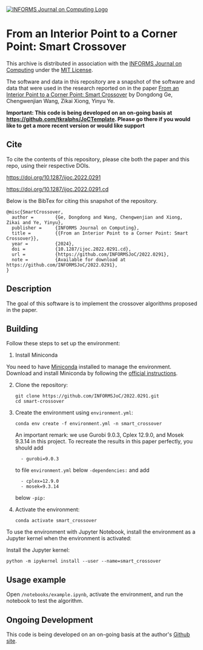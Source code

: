 [![INFORMS Journal on Computing Logo](https://INFORMSJoC.github.io/logos/INFORMS_Journal_on_Computing_Header.jpg)](https://pubsonline.informs.org/journal/ijoc)

# From an Interior Point to a Corner Point: Smart Crossover

This archive is distributed in association with the [INFORMS Journal on
Computing](https://pubsonline.informs.org/journal/ijoc) under the [MIT License](LICENSE).

The software and data in this repository are a snapshot of the software and data
that were used in the research reported on in the paper 
[From an Interior Point to a Corner Point: Smart Crossover](https://doi.org/10.1287/ijoc.2022.0291) by Dongdong Ge, Chengwenjian Wang, Zikai Xiong, Yinyu Ye. 


**Important: This code is being developed on an on-going basis at 
https://github.com/tkralphs/JoCTemplate. Please go there if you would like to
get a more recent version or would like support**

## Cite

To cite the contents of this repository, please cite both the paper and this repo, using their respective DOIs.

https://doi.org/10.1287/ijoc.2022.0291

https://doi.org/10.1287/ijoc.2022.0291.cd

Below is the BibTex for citing this snapshot of the repository.

```
@misc{SmartCrossover,
  author =        {Ge, Dongdong and Wang, Chengwenjian and Xiong, Zikai and Ye, Yinyu},
  publisher =     {INFORMS Journal on Computing},
  title =         {{From an Interior Point to a Corner Point: Smart Crossover}},
  year =          {2024},
  doi =           {10.1287/ijoc.2022.0291.cd},
  url =           {https://github.com/INFORMSJoC/2022.0291},
  note =          {Available for download at https://github.com/INFORMSJoC/2022.0291},
}  
```

## Description

The goal of this software is to implement the crossover algorithms proposed in the paper.


## Building

Follow these steps to set up the environment:

1. Install Miniconda

You need to have [Miniconda](https://docs.conda.io/en/latest/miniconda.html) installed to manage the environment. Download and install Miniconda by following the [official instructions](https://docs.conda.io/en/latest/miniconda.html).

2. Clone the repository:
   ```
   git clone https://github.com/INFORMSJoC/2022.0291.git
   cd smart-crossover
   ```
3. Create the environment using `environment.yml`:
   ```
   conda env create -f environment.yml -n smart_crossover
   ```
   An important remark: we use Gurobi 9.0.3, Cplex 12.9.0, and Mosek 9.3.14 in this project. To recreate the results in this paper perfectly, you should add
   
   ```
     - gurobi=9.0.3
   ```
   to file `environment.yml` below `-dependencies:` and add
   ```
     - cplex=12.9.0
     - mosek=9.3.14
   ```
   below `-pip:`
   
4. Activate the environment:
   ```
   conda activate smart_crossover
   ```

To use the environment with Jupyter Notebook, install the environment as a Jupyter kernel when the environment is activated:

Install the Jupyter kernel:
  ```
  python -m ipykernel install --user --name=smart_crossover  
  ```


## Usage example

Open `/notebooks/example.ipynb`, activate the environment, and run the notebook to test the algorithm.

## Ongoing Development

This code is being developed on an on-going basis at the author's
[Github site](https://github.com/wcwj0147/smart-crossover).

